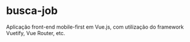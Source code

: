# busca-job
Aplicação front-end mobile-first em Vue.js, com utilização do framework Vuetify, Vue Router, etc.
